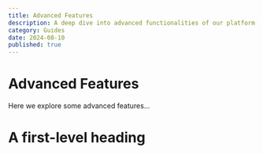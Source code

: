 ```yaml
---
title: Advanced Features
description: A deep dive into advanced functionalities of our platform.
category: Guides
date: 2024-08-10
published: true
---
```


# Advanced Features

Here we explore some advanced features...

# A first-level heading
